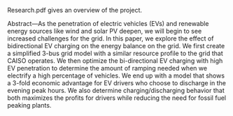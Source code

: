 Research.pdf gives an overview of the project.

Abstract—As the penetration of electric vehicles (EVs) and renewable energy sources like wind and solar PV deepen, we will begin to see increased challenges for the grid. In this paper, we explore the effect of bidirectional EV charging on the energy balance on the grid. We first create a simplified 3-bus grid model with a similar resource profile to the grid that CAISO operates. We then optimize the bi-directional EV charging with high EV penetration to determine the amount of ramping needed when we electrify a high percentage of vehicles. We end up with a model that shows a 3-fold economic advantage for EV drivers who choose to discharge in the evening peak hours. We also determine charging/discharging behavior that both maximizes the profits for drivers while reducing the need for fossil fuel peaking plants.

